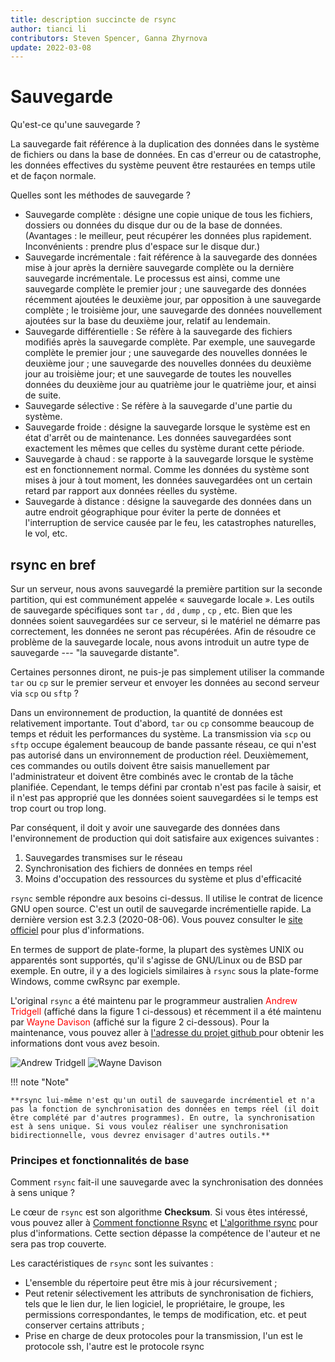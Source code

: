 ```yaml
---
title: description succincte de rsync
author: tianci li
contributors: Steven Spencer, Ganna Zhyrnova
update: 2022-03-08
---
```


# Sauvegarde

Qu'est-ce qu'une sauvegarde ?

La sauvegarde fait référence à la duplication des données dans le système de fichiers ou dans la base de données. En cas d'erreur ou de catastrophe, les données effectives du système peuvent être restaurées en temps utile et de façon normale.

Quelles sont les méthodes de sauvegarde ?

* Sauvegarde complète : désigne une copie unique de tous les fichiers, dossiers ou données du disque dur ou de la base de données. (Avantages : le meilleur, peut récupérer les données plus rapidement. Inconvénients : prendre plus d'espace sur le disque dur.)
* Sauvegarde incrémentale : fait référence à la sauvegarde des données mise à jour après la dernière sauvegarde complète ou la dernière sauvegarde incrémentale. Le processus est ainsi, comme une sauvegarde complète le premier jour ; une sauvegarde des données récemment ajoutées le deuxième jour, par opposition à une sauvegarde complète ; le troisième jour, une sauvegarde des données nouvellement ajoutées sur la base du deuxième jour, relatif au lendemain.
* Sauvegarde différentielle : Se réfère à la sauvegarde des fichiers modifiés après la sauvegarde complète. Par exemple, une sauvegarde complète le premier jour ; une sauvegarde des nouvelles données le deuxième jour ; une sauvegarde des nouvelles données du deuxième jour au troisième jour; et une sauvegarde de toutes les nouvelles données du deuxième jour au quatrième jour le quatrième jour, et ainsi de suite.
* Sauvegarde sélective : Se réfère à la sauvegarde d'une partie du système.
* Sauvegarde froide : désigne la sauvegarde lorsque le système est en état d'arrêt ou de maintenance. Les données sauvegardées sont exactement les mêmes que celles du système durant cette période.
* Sauvegarde à chaud : se rapporte à la sauvegarde lorsque le système est en fonctionnement normal. Comme les données du système sont mises à jour à tout moment, les données sauvegardées ont un certain retard par rapport aux données réelles du système.
* Sauvegarde à distance : désigne la sauvegarde des données dans un autre endroit géographique pour éviter la perte de données et l'interruption de service causée par le feu, les catastrophes naturelles, le vol, etc.

## rsync en bref

Sur un serveur, nous avons sauvegardé la première partition sur la seconde partition, qui est communément appelée « sauvegarde locale ».  Les outils de sauvegarde spécifiques sont `tar` , `dd` , `dump` , `cp` , etc. Bien que les données soient sauvegardées sur ce serveur, si le matériel ne démarre pas correctement, les données ne seront pas récupérées. Afin de résoudre ce problème de la sauvegarde locale, nous avons introduit un autre type de sauvegarde --- "la sauvegarde distante".

Certaines personnes diront, ne puis-je pas simplement utiliser la commande `tar` ou `cp` sur le premier serveur et envoyer les données au second serveur via `scp` ou `sftp` ?

Dans un environnement de production, la quantité de données est relativement importante. Tout d'abord, `tar` ou `cp` consomme beaucoup de temps et réduit les performances du système. La transmission via `scp` ou `sftp` occupe également beaucoup de bande passante réseau, ce qui n'est pas autorisé dans un environnement de production réel. Deuxièmement, ces commandes ou outils doivent être saisis manuellement par l'administrateur et doivent être combinés avec le crontab de la tâche planifiée. Cependant, le temps défini par crontab n'est pas facile à saisir, et il n'est pas approprié que les données soient sauvegardées si le temps est trop court ou trop long.

Par conséquent, il doit y avoir une sauvegarde des données dans l'environnement de production qui doit satisfaire aux exigences suivantes :

1. Sauvegardes transmises sur le réseau
2. Synchronisation des fichiers de données en temps réel
3. Moins d'occupation des ressources du système et plus d'efficacité

`rsync` semble répondre aux besoins ci-dessus. Il utilise le contrat de licence GNU open source. C'est un outil de sauvegarde incrémentielle rapide. La dernière version est 3.2.3 (2020-08-06). Vous pouvez consulter le [site officiel](https://rsync.samba.org/) pour plus d'informations.

En termes de support de plate-forme, la plupart des systèmes UNIX ou apparentés sont supportés, qu'il s'agisse de GNU/Linux ou de BSD par exemple. En outre, il y a des logiciels similaires à `rsync` sous la plate-forme Windows, comme cwRsync par exemple.

L'original `rsync` a été maintenu par le programmeur australien <font color=red>Andrew Tridgell</font> (affiché dans la figure 1 ci-dessous) et récemment il a été maintenu par <font color=red>Wayne Davison</font> (affiché sur la figure 2 ci-dessous). Pour la maintenance, vous pouvez aller à [ l'adresse du projet github ](https://github.com/WayneD/rsync) pour obtenir les informations dont vous avez besoin.

![ Andrew Tridgell ](images/Andrew_Tridgell.jpg) ![ Wayne Davison ](images/Wayne_Davison.jpg)

!!! note "Note"

    **rsync lui-même n'est qu'un outil de sauvegarde incrémentiel et n'a pas la fonction de synchronisation des données en temps réel (il doit être complété par d'autres programmes). En outre, la synchronisation est à sens unique. Si vous voulez réaliser une synchronisation bidirectionnelle, vous devrez envisager d'autres outils.**

### Principes et fonctionnalités de base

Comment `rsync` fait-il une sauvegarde avec la synchronisation des données à sens unique ?

Le cœur de `rsync` est son algorithme **Checksum**. Si vous êtes intéressé, vous pouvez aller à [Comment fonctionne Rsync](https://rsync.samba.org/how-rsync-works.html) et [L'algorithme rsync](https://rsync.samba.org/tech_report/) pour plus d'informations. Cette section dépasse la compétence de l'auteur et ne sera pas trop couverte.

Les caractéristiques de `rsync` sont les suivantes :

* L'ensemble du répertoire peut être mis à jour récursivement ;
* Peut retenir sélectivement les attributs de synchronisation de fichiers, tels que le lien dur, le lien logiciel, le propriétaire, le groupe, les permissions correspondantes, le temps de modification, etc. et peut conserver certains attributs ;
* Prise en charge de deux protocoles pour la transmission, l'un est le protocole ssh, l'autre est le protocole rsync
